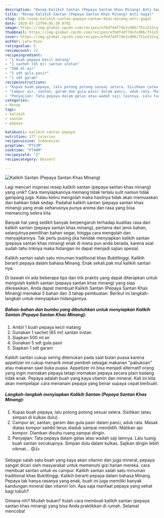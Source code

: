 ```yaml
---
description: "Resep Kalikih Santan (Pepaya Santan Khas Minang) Anti Gagal"
title: "Resep Kalikih Santan (Pepaya Santan Khas Minang) Anti Gagal"
slug: 636-resep-kalikih-santan-pepaya-santan-khas-minang-anti-gagal
date: 2020-07-12T04:05:39.078Z
image: https://img-global.cpcdn.com/recipes/efbdf4df7de3cd06/751x532cq70/kalikih-santan-pepaya-santan-khas-minang-foto-resep-utama.jpg
thumbnail: https://img-global.cpcdn.com/recipes/efbdf4df7de3cd06/751x532cq70/kalikih-santan-pepaya-santan-khas-minang-foto-resep-utama.jpg
cover: https://img-global.cpcdn.com/recipes/efbdf4df7de3cd06/751x532cq70/kalikih-santan-pepaya-santan-khas-minang-foto-resep-utama.jpg
author: Lena Rios
ratingvalue: 5
reviewcount: 12
recipeingredient:
- "1 buah pepaya kecil matang"
- "1 sachet (65 ml) santan instan"
- "500 ml air"
- "5 sdt gula pasir"
- "1 sdt garam"
recipeinstructions:
- "Kupas buah pepaya, lalu potong potong sesuai selera. Sisihkan (atau simpan di kulkas dulu)."
- "Campur air, santan, garam dan gula pasir dalam panci, aduk rata. Masak diatas kompor sambil terus diaduk sampai mendidih. Matikan api kompor. Diamkan disuhu ruang sampai dingin."
- "Penyajian: Tata pepaya dalam gelas atau wadah saji lainnya. Lalu tuang kuah santan secukupnya. Simpan dulu dalam kulkas. Sajikan dingin lebih nikmat... 😋👍"
categories:
- Resep
tags:
- kalikih
- santan
- pepaya

katakunci: kalikih santan pepaya 
nutrition: 177 calories
recipecuisine: Indonesian
preptime: "PT13M"
cooktime: "PT40M"
recipeyield: "2"
recipecategory: Dessert

---
```



![Kalikih Santan (Pepaya Santan Khas Minang)](https://img-global.cpcdn.com/recipes/efbdf4df7de3cd06/751x532cq70/kalikih-santan-pepaya-santan-khas-minang-foto-resep-utama.jpg)

Lagi mencari inspirasi resep kalikih santan (pepaya santan khas minang) yang unik? Cara menyiapkannya memang tidak terlalu sulit namun tidak gampang juga. Kalau keliru mengolah maka hasilnya tidak akan memuaskan dan bahkan tidak sedap. Padahal kalikih santan (pepaya santan khas minang) yang enak seharusnya punya aroma dan rasa yang bisa memancing selera kita.

Banyak hal yang sedikit banyak berpengaruh terhadap kualitas rasa dari kalikih santan (pepaya santan khas minang), pertama dari jenis bahan, selanjutnya pemilihan bahan segar, hingga cara mengolah dan menyajikannya. Tak perlu pusing jika hendak menyiapkan kalikih santan (pepaya santan khas minang) enak di mana pun anda berada, karena asal sudah tahu triknya maka hidangan ini dapat menjadi sajian spesial.

Kalikih santan salah satu minuman traditional khas Bukittinggi. Kalikih berarti pepaya dalam bahasa Minang. Enak sekali.pak mul kalikih santan nya.


Di bawah ini ada beberapa tips dan trik praktis yang dapat diterapkan untuk mengolah kalikih santan (pepaya santan khas minang) yang siap dikreasikan. Anda dapat membuat Kalikih Santan (Pepaya Santan Khas Minang) memakai 5 bahan dan 3 tahap pembuatan. Berikut ini langkah-langkah untuk menyiapkan hidangannya.

<!--inarticleads1-->

##### Bahan-bahan dan bumbu yang dibutuhkan untuk menyiapkan Kalikih Santan (Pepaya Santan Khas Minang):

1. Ambil 1 buah pepaya kecil matang
1. Gunakan 1 sachet (65 ml) santan instan
1. Siapkan 500 ml air
1. Gunakan 5 sdt gula pasir
1. Siapkan 1 sdt garam


Kalikih santan cukup sering ditemukan pada saat bulan puasa karena appetizer ini cukup menarik minat pembeli sebagai makanan &#34;pabukoan&#34; atau makanan saat buka puasa. Appetizer ini bisa menjadi alternatif orang yang ingin memakan pepaya tetapi memakan pepaya secara plain kadang tidak enak. Pepaya adalah buah yang kaya vitamin dan mineral. Kali ini kita akan mempelajar cara menanam pepaya yang benar supaya cepat berbuah. 

<!--inarticleads2-->

##### Langkah-langkah menyiapkan Kalikih Santan (Pepaya Santan Khas Minang):

1. Kupas buah pepaya, lalu potong potong sesuai selera. Sisihkan (atau simpan di kulkas dulu).
1. Campur air, santan, garam dan gula pasir dalam panci, aduk rata. Masak diatas kompor sambil terus diaduk sampai mendidih. Matikan api kompor. Diamkan disuhu ruang sampai dingin.
1. Penyajian: Tata pepaya dalam gelas atau wadah saji lainnya. Lalu tuang kuah santan secukupnya. Simpan dulu dalam kulkas. Sajikan dingin lebih nikmat... 😋👍


Sebagai salah satu buah yang kaya akan vitamin dan juga mineral, pepaya sangat dicari oleh masyarakat untuk memenuhi gizi harian mereka. cara membuat santan untuk es campur. Kalikih santan salah satu minuman traditional khas Bukittinggi. Kalikih berarti pepaya dalam bahasa Minang. Pepaya tak hanya rasanya yang enak, buah ini juga memiliki banyak kandungan mineral dan vitamin loh. Apa saja manfaat pepaya yang sehat bagi tubuh? 

Gimana nih? Mudah bukan? Itulah cara membuat kalikih santan (pepaya santan khas minang) yang bisa Anda praktikkan di rumah. Selamat mencoba!
